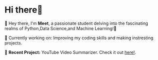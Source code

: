 # **Hi there**👋
🌟 Hey there, I'm **Meet**, a passionate student delving into the fascinating realms of Python,Data Science,and Machine Learning!🚀

🔭 Currently working on: Improving my coding skills and making instresting projects.

📑 **Recent Project:** YouTube Video Summarizer. Check it out [here!](https://github.com/MeetShah9/YouTube_video_summary).

